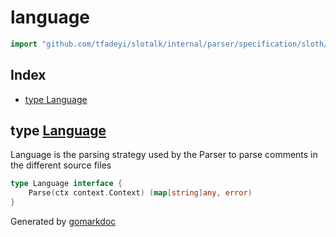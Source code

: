 <!-- Code generated by gomarkdoc. DO NOT EDIT -->

# language

```go
import "github.com/tfadeyi/slotalk/internal/parser/specification/sloth/language"
```

## Index

- [type Language](<#Language>)


<a name="Language"></a>
## type [Language](<https://github.com/tfadeyi/sloth-simple-comments/blob/main/internal/parser/specification/sloth/language/language.go#L9-L11>)

Language is the parsing strategy used by the Parser to parse comments in the different source files

```go
type Language interface {
    Parse(ctx context.Context) (map[string]any, error)
}
```

Generated by [gomarkdoc](<https://github.com/princjef/gomarkdoc>)
